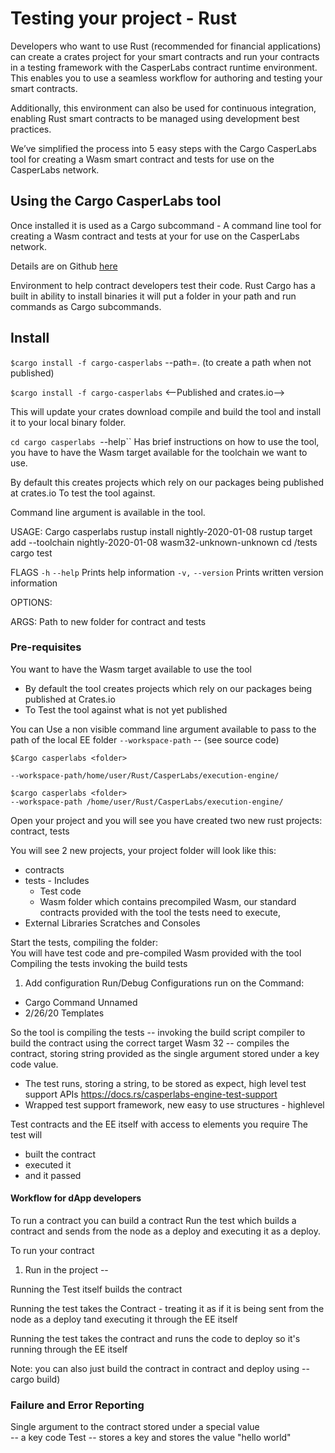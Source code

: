 # Testing your project - Rust



Developers who want to use Rust (recommended for financial applications)
can create a crates project for your smart contracts and run your
contracts in a testing framework with the CasperLabs contract runtime
environment. This enables you to use a seamless workflow for authoring
and testing your smart contracts.

Additionally, this environment can also be used for continuous
integration, enabling Rust smart contracts to be managed using
development best practices.

We’ve simplified the process into 5 easy steps with the Cargo CasperLabs
tool for creating a Wasm smart contract and tests for use on the
CasperLabs network.

## Using the Cargo CasperLabs tool

Once installed it is used as a Cargo subcommand - A command line tool
for creating a Wasm contract and tests at your <path> for use on the
CasperLabs network.

Details are on Github
[here](https://github.com/CasperLabs/CasperLabs/tree/v0.14.0/execution-engine/cargo-casperlabs)

Environment to help contract developers test their code. Rust Cargo has
a built in ability to install binaries it will put a folder in your path
and run commands as Cargo subcommands.


## Install

`$cargo install -f cargo-casperlabs` --path=. (to create a path when not published)

`$cargo install -f cargo-casperlabs` <--Published and crates.io-->

This will update your crates download compile and build the tool and
install it to your local binary folder.

`cd cargo casperlabs `--help`` Has brief instructions on how to use the
tool, you have to have the Wasm target available for the toolchain we
want to use.

By default this creates projects which rely on our packages being
published at crates.io To test the tool against.

Command line argument is available in the tool.

USAGE:
	Cargo casperlabs <path>
	rustup install nightly-2020-01-08
	rustup target add --toolchain nightly-2020-01-08 wasm32-unknown-unknown
	cd <path>/tests
	cargo test

FLAGS
`-h` `--help` Prints help information
`-v,` `--version` Prints written version information

OPTIONS:

ARGS:
	<path>  Path to new folder for contract and tests

### Pre-requisites
You want to have the Wasm target available to use the tool

- By default the tool creates projects which rely on our packages being
  published at Crates.io
- To Test the tool against what is not yet published

You can Use a non visible command line argument available to pass to the
path of the local EE folder `--workspace-path` -- (see source code)

`$Cargo casperlabs <folder>`

`--workspace-path/home/user/Rust/CasperLabs/execution-engine/`

`$cargo casperlabs <folder>`  
`--workspace-path /home/user/Rust/CasperLabs/execution-engine/`

Open your project and you will see you have created two new rust
projects: contract, tests

You will see 2 new projects, your project folder will look like this:
- contracts
- tests - Includes
    - Test code
    - Wasm folder which contains precompiled Wasm, our standard contracts
      provided with the tool the tests need to execute,
-   External Libraries Scratches and Consoles

Start the tests, compiling the folder:  
You will have test code and pre-compiled Wasm provided with the tool
Compiling the tests invoking the build tests

1. Add configuration Run/Debug
Configurations run on the Command:
- Cargo Command Unnamed
- 2/26/20 Templates

So the tool is compiling the tests -- invoking the build script compiler
to build the contract using the correct target Wasm 32 -- compiles the
contract, storing string provided as the single argument stored under a
key code value.

- The test runs, storing a string, to be stored as expect, high level
  test support APIs https://docs.rs/casperlabs-engine-test-support
- Wrapped test support framework, new easy to use structures - highlevel

Test contracts and the EE itself with access to elements you require The
test will
- built the contract
- executed it
- and it passed


#### Workflow for dApp developers
To run a contract you can build a contract Run the test which builds a
contract and sends from the node as a deploy and executing it as a
deploy.


To run your contract

1. Run in the project --

Running the Test itself builds the contract

Running the test takes the Contract - treating it as if it is being sent
from the node as a deploy tand executing it through the EE itself

Running the test takes the contract and runs the code to deploy so it's
running through the EE itself

Note: you can also just build the contract in contract and deploy using
-- cargo build)

### Failure and Error Reporting
Single argument to the contract stored under a special value  
-- a key code
Test -- stores a key and stores the value "hello world"

